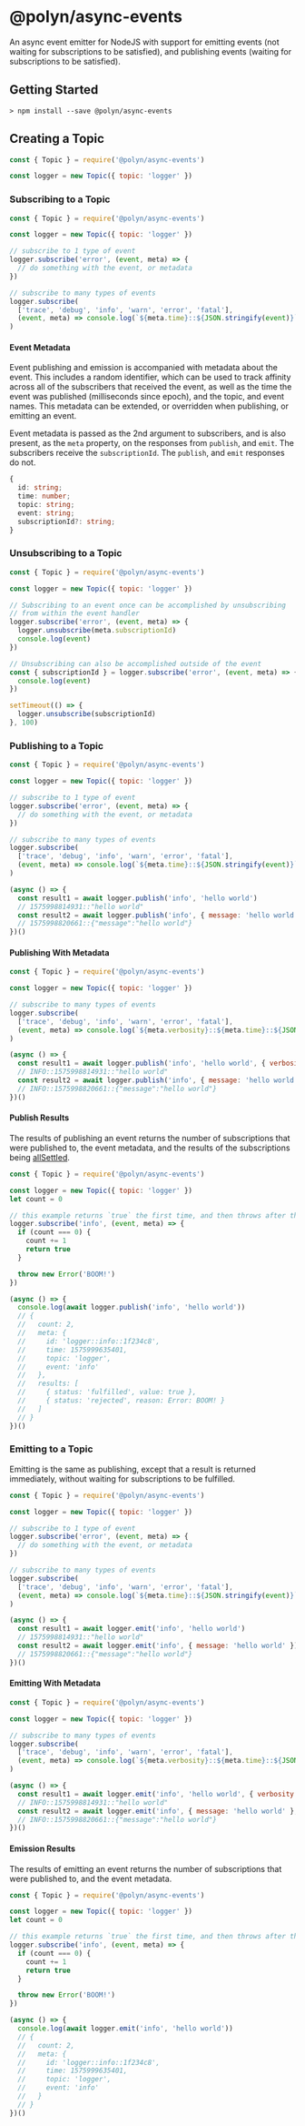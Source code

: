 # @polyn/async-events

An async event emitter for NodeJS with support for emitting events (not waiting for subscriptions to be satisfied), and publishing events (waiting for subscriptions to be satisfied).

## Getting Started

```Shell
> npm install --save @polyn/async-events
```

## Creating a Topic

```JavaScript
const { Topic } = require('@polyn/async-events')

const logger = new Topic({ topic: 'logger' })
```

### Subscribing to a Topic

```JavaScript
const { Topic } = require('@polyn/async-events')

const logger = new Topic({ topic: 'logger' })

// subscribe to 1 type of event
logger.subscribe('error', (event, meta) => {
  // do something with the event, or metadata
})

// subscribe to many types of events
logger.subscribe(
  ['trace', 'debug', 'info', 'warn', 'error', 'fatal'],
  (event, meta) => console.log(`${meta.time}::${JSON.stringify(event)}`)
)
```

#### Event Metadata

Event publishing and emission is accompanied with metadata about the event. This includes a random identifier, which can be used to track affinity across all of the subscribers that received the event, as well as the time the event was published (milliseconds since epoch), and the topic, and event names. This metadata can be extended, or overridden when publishing, or emitting an event.

Event metadata is passed as the 2nd argument to subscribers, and is also present, as the `meta` property, on the responses from `publish`, and `emit`. The subscribers receive the `subscriptionId`. The `publish`, and `emit` responses do not.

```TypeScript
{
  id: string;
  time: number;
  topic: string;
  event: string;
  subscriptionId?: string;
}
```

### Unsubscribing to a Topic

```JavaScript
const { Topic } = require('@polyn/async-events')

const logger = new Topic({ topic: 'logger' })

// Subscribing to an event once can be accomplished by unsubscribing
// from within the event handler
logger.subscribe('error', (event, meta) => {
  logger.unsubscribe(meta.subscriptionId)
  console.log(event)
})

// Unsubscribing can also be accomplished outside of the event
const { subscriptionId } = logger.subscribe('error', (event, meta) => {
  console.log(event)
})

setTimeout(() => {
  logger.unsubscribe(subscriptionId)
}, 100)
```

### Publishing to a Topic

```JavaScript
const { Topic } = require('@polyn/async-events')

const logger = new Topic({ topic: 'logger' })

// subscribe to 1 type of event
logger.subscribe('error', (event, meta) => {
  // do something with the event, or metadata
})

// subscribe to many types of events
logger.subscribe(
  ['trace', 'debug', 'info', 'warn', 'error', 'fatal'],
  (event, meta) => console.log(`${meta.time}::${JSON.stringify(event)}`)
)

(async () => {
  const result1 = await logger.publish('info', 'hello world')
  // 1575998814931::"hello world"
  const result2 = await logger.publish('info', { message: 'hello world' })
  // 1575998820661::{"message":"hello world"}
})()
```

#### Publishing With Metadata

```JavaScript
const { Topic } = require('@polyn/async-events')

const logger = new Topic({ topic: 'logger' })

// subscribe to many types of events
logger.subscribe(
  ['trace', 'debug', 'info', 'warn', 'error', 'fatal'],
  (event, meta) => console.log(`${meta.verbosity}::${meta.time}::${JSON.stringify(event)}`)
)

(async () => {
  const result1 = await logger.publish('info', 'hello world', { verbosity: 'INFO' })
  // INFO::1575998814931::"hello world"
  const result2 = await logger.publish('info', { message: 'hello world' }, { verbosity: 'INFO' })
  // INFO::1575998820661::{"message":"hello world"}
})()
```

#### Publish Results

The results of publishing an event returns the number of subscriptions that were published to, the event metadata, and the results of the subscriptions being [allSettled](https://developer.mozilla.org/en-US/docs/Web/JavaScript/Reference/Global_Objects/Promise/allSettled).

```JavaScript
const { Topic } = require('@polyn/async-events')

const logger = new Topic({ topic: 'logger' })
let count = 0

// this example returns `true` the first time, and then throws after that
logger.subscribe('info', (event, meta) => {
  if (count === 0) {
    count += 1
    return true
  }

  throw new Error('BOOM!')
})

(async () => {
  console.log(await logger.publish('info', 'hello world'))
  // {
  //   count: 2,
  //   meta: {
  //     id: 'logger::info::1f234c8',
  //     time: 1575999635401,
  //     topic: 'logger',
  //     event: 'info'
  //   },
  //   results: [
  //     { status: 'fulfilled', value: true },
  //     { status: 'rejected', reason: Error: BOOM! }
  //   ]
  // }
})()
```

### Emitting to a Topic

Emitting is the same as publishing, except that a result is returned immediately, without waiting for subscriptions to be fulfilled.

```JavaScript
const { Topic } = require('@polyn/async-events')

const logger = new Topic({ topic: 'logger' })

// subscribe to 1 type of event
logger.subscribe('error', (event, meta) => {
  // do something with the event, or metadata
})

// subscribe to many types of events
logger.subscribe(
  ['trace', 'debug', 'info', 'warn', 'error', 'fatal'],
  (event, meta) => console.log(`${meta.time}::${JSON.stringify(event)}`)
)

(async () => {
  const result1 = await logger.emit('info', 'hello world')
  // 1575998814931::"hello world"
  const result2 = await logger.emit('info', { message: 'hello world' })
  // 1575998820661::{"message":"hello world"}
})()
```

#### Emitting With Metadata

```JavaScript
const { Topic } = require('@polyn/async-events')

const logger = new Topic({ topic: 'logger' })

// subscribe to many types of events
logger.subscribe(
  ['trace', 'debug', 'info', 'warn', 'error', 'fatal'],
  (event, meta) => console.log(`${meta.verbosity}::${meta.time}::${JSON.stringify(event)}`)
)

(async () => {
  const result1 = await logger.emit('info', 'hello world', { verbosity: 'INFO' })
  // INFO::1575998814931::"hello world"
  const result2 = await logger.emit('info', { message: 'hello world' }, { verbosity: 'INFO' })
  // INFO::1575998820661::{"message":"hello world"}
})()
```

#### Emission Results

The results of emitting an event returns the number of subscriptions that were published to, and the event metadata.

```JavaScript
const { Topic } = require('@polyn/async-events')

const logger = new Topic({ topic: 'logger' })
let count = 0

// this example returns `true` the first time, and then throws after that
logger.subscribe('info', (event, meta) => {
  if (count === 0) {
    count += 1
    return true
  }

  throw new Error('BOOM!')
})

(async () => {
  console.log(await logger.emit('info', 'hello world'))
  // {
  //   count: 2,
  //   meta: {
  //     id: 'logger::info::1f234c8',
  //     time: 1575999635401,
  //     topic: 'logger',
  //     event: 'info'
  //   }
  // }
})()
```
